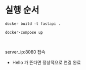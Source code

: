 # 실행 순서 

```
docker build -t fastapi .

docker-compose up
```

<br>

server_ip:8080 접속 
- Hello 가 뜬다면 정상적으로 연결 완료 
